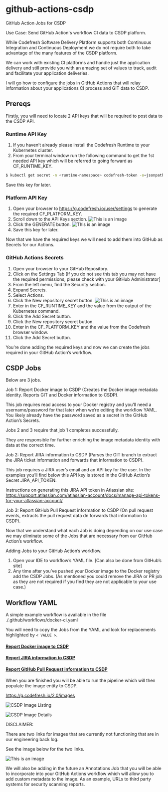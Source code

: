 # github-actions-csdp
GitHub Action Jobs for CSDP 

Use Case: Send GitHub Action's workflow CI data to CSDP platform.

While Codefresh Software Delivery Platform supports both Continuous Integration and Continuous Deployment we do not require both to take advantage of the many features of the CSDP platform.

We can work with existing CI platforms and handle just the application delivery and still provide you with an amazing set of values to track, audit and facilitate your application deliveries.

I will go how to configure the jobs in GitHub Actions that will relay information about your applications CI process and GIT data to CSDP.

## Prereqs

Firstly, you will need to locate 2 API keys that will be required to post data to the CSDP API.

### Runtime API Key

1. If you haven’t already please install the Codefresh Runtime to your Kubernetes cluster. 
1. From your terminal window run the following command to get the 1st needed API key which will be referred to going forward as CF_RUNTIME_KEY.
 ``` sh 
 $ kubectl get secret -n <runtime-namespace> codefresh-token -o=jsonpath='{.data.token}' | base64 --decode
 ```
Save this key for later.

### Platform API Key

1. Open your browser to https://g.codefresh.io/user/settings to generate the required CF_PLATFORM_KEY.
1. Scroll down to the API Keys section.
![This is an image](https://raw.githubusercontent.com/codefresh-contrib/github-actions-csdp/main/images/platform_api_key_creation_1.png)
1. Click the GENERATE button.
![This is an image](https://raw.githubusercontent.com/codefresh-contrib/github-actions-csdp/main/images/platform_api_key_creation_2.png)
1. Save this key for later.

Now that we have the required keys we will need to add them into GitHub as Secrets for our Actions.

### GitHub Actions Secrets

1. Open your browser to your GitHub Repository.
1. Click on the Settings Tab [If you do not see this tab you may not have the required permissions, please check with your GitHub Administrator]
1. From the left menu, find the Security section.
1. Expand Secrets.
1. Select Actions.
1. Click the New repository secret button. ![This is an image](https://raw.githubusercontent.com/codefresh-contrib/github-actions-csdp/main/images/github_actions_secrets.png)
1. Enter in the CF_RUNTIME_KEY and the value from the output of the Kubernetes command.
1. Click the Add Secret button.
1. Click the New repository secret button.
1. Enter in the CF_PLATFORM_KEY and the value from the Codefresh browser window.
1. Click the Add Secret button.

You’re done adding the required keys and now we can create the jobs required in your GitHub Action’s workflow.

## CSDP Jobs

Below are 3 jobs.

Job 1: Report Docker image to CSDP (Creates the Docker image metadata identity. Reports GIT and Docker information to CSDP).

This job requires read access to your Docker registry and you’ll need a username/password for that later when we’re editing the workflow YAML.  You likely already have the password saved as a secret in the GitHub Action’s Secrets.

Jobs 2 and 3 require that job 1 completes successfully.  

They are responsible for further enriching the image metadata identity with data at the correct time.

Job 2: Report JIRA information to CSDP (Parses the GIT branch to extract the JIRA ticket information and forwards that information to CSDP).

This job requires a JIRA user’s email and an API key for the user.  In the examples you’ll find below this API key is stored in the GitHub Action’s Secret JIRA_API_TOKEN.

Instructions on generating this JIRA API token in Atlassian site: https://support.atlassian.com/atlassian-account/docs/manage-api-tokens-for-your-atlassian-account/

Job 3: Report GitHub Pull Request information to CSDP (On pull request events, extracts the pull request data dn forwards that information to CSDP).

Now that we understand what each Job is doing depending on our use case we may eliminate some of the Jobs that are necessary from our GitHub Action’s workflow.

Adding Jobs to your GitHub Action’s workflow.

1. Open your IDE to workflow’s YAML file. [Can also be done from GitHub’s site]
2. Any time after you’ve pushed your Docker image to the Docker registry add the CSDP Jobs. (As mentioned you could remove the JIRA or PR job as they are not required if you find they are not applicable to your use case.)

## Workflow YAML

A simple example workflow is available in the file ./.github/workflows/docker-ci.yaml

You will need to copy the Jobs from the YAML and look for replacements highlighted by `< VALUE >`.

#### [Report Docker image to CSDP](https://github.com/codefresh-contrib/github-actions-csdp/blob/main/.github/docker-ci.yaml#L25-L57)
#### [Report JIRA information to CSDP](https://github.com/codefresh-contrib/github-actions-csdp/blob/main/.github/docker-ci.yaml#L57-L82)
#### [Report GitHub Pull Request information to CSDP](https://github.com/codefresh-contrib/github-actions-csdp/blob/add-blog-files/.github/docker-ci.yaml#L84-L105)

When you are finished you will be able to run the pipeline which will then populate the image entity to CSDP.

https://g.codefresh.io/2.0/images

![CSDP Image Listing](https://raw.githubusercontent.com/codefresh-contrib/github-actions-csdp/main/images/images_listing.png)

![CSDP Image Details](https://raw.githubusercontent.com/codefresh-contrib/github-actions-csdp/main/images/image_details.png)

DISCLAIMER:

There are two links for images that are currently not functioning that are in our engineering back log.  

See the image below for the two links.

![This is an image](https://raw.githubusercontent.com/codefresh-contrib/github-actions-csdp/main/images/missing_details.png)

We will also be adding in the future an Annotations Job that you will be able to incorporate into your GitHub Actions workflow which will allow you to add custom metadata to the image.  As an example, URLs to third party systems for security scanning reports.
